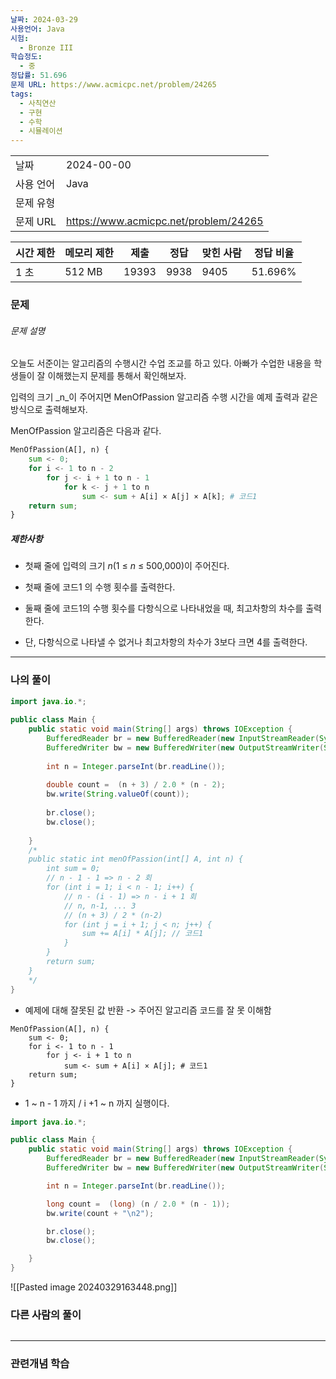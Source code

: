 ```yaml
---
날짜: 2024-03-29
사용언어: Java
시험:
  - Bronze III
학습정도:
  - 중
정답률: 51.696
문제 URL: https://www.acmicpc.net/problem/24265
tags:
  - 사칙연산
  - 구현
  - 수학
  - 시뮬레이션
---
```


|        |                                       |
| ------ | ------------------------------------- |
| 날짜     | 2024-00-00                            |
| 사용 언어  | Java                                  |
| 문제 유형  |                                       |
| 문제 URL | https://www.acmicpc.net/problem/24265 |

| 시간 제한 | 메모리 제한 | 제출    | 정답   | 맞힌 사람 | 정답 비율   |
| ----- | ------ | ----- | ---- | ----- | ------- |
| 1 초   | 512 MB | 19393 | 9938 | 9405  | 51.696% |

### 문제

###### 문제 설명
오늘도 서준이는 알고리즘의 수행시간 수업 조교를 하고 있다. 아빠가 수업한 내용을 학생들이 잘 이해했는지 문제를 통해서 확인해보자.

입력의 크기 _n_이 주어지면 MenOfPassion 알고리즘 수행 시간을 예제 출력과 같은 방식으로 출력해보자.

MenOfPassion 알고리즘은 다음과 같다.

``` python
MenOfPassion(A[], n) {
    sum <- 0;
    for i <- 1 to n - 2
        for j <- i + 1 to n - 1
            for k <- j + 1 to n
                sum <- sum + A[i] × A[j] × A[k]; # 코드1
    return sum;
}
```

##### 제한사항
- 첫째 줄에 입력의 크기 _n_(1 ≤ _n_ ≤ 500,000)이 주어진다.

- 첫째 줄에 코드1 의 수행 횟수를 출력한다.
- 둘째 줄에 코드1의 수행 횟수를 다항식으로 나타내었을 때, 최고차항의 차수를 출력한다. 
- 단, 다항식으로 나타낼 수 없거나 최고차항의 차수가 3보다 크면 4를 출력한다.

---

### 나의 풀이
```java
import java.io.*;  
  
public class Main {  
    public static void main(String[] args) throws IOException {  
        BufferedReader br = new BufferedReader(new InputStreamReader(System.in));  
        BufferedWriter bw = new BufferedWriter(new OutputStreamWriter(System.out));  
  
        int n = Integer.parseInt(br.readLine());  
  
        double count =  (n + 3) / 2.0 * (n - 2);  
        bw.write(String.valueOf(count));  
  
        br.close();  
        bw.close();  
  
    }  
	/*
    public static int menOfPassion(int[] A, int n) {  
        int sum = 0;  
        // n - 1 - 1 => n - 2 회  
        for (int i = 1; i < n - 1; i++) {  
            // n - (i - 1) => n - i + 1 회  
            // n, n-1, ... 3
            // (n + 3) / 2 * (n-2)            
            for (int j = i + 1; j < n; j++) {  
                sum += A[i] * A[j]; // 코드1  
            }  
        }  
        return sum;  
    }  
    */
}
```
- 예제에 대해 잘못된 값 반환
	-> 주어진 알고리즘 코드를 잘 못 이해함

```
MenOfPassion(A[], n) {
    sum <- 0;
    for i <- 1 to n - 1
        for j <- i + 1 to n
            sum <- sum + A[i] × A[j]; # 코드1
    return sum;
}
```
- 1 ~ n - 1 까지 / i +1 ~ n 까지 실행이다. 

``` Java
import java.io.*;

public class Main {
    public static void main(String[] args) throws IOException {
        BufferedReader br = new BufferedReader(new InputStreamReader(System.in));
        BufferedWriter bw = new BufferedWriter(new OutputStreamWriter(System.out));

        int n = Integer.parseInt(br.readLine());

        long count =  (long) (n / 2.0 * (n - 1));
        bw.write(count + "\n2");

        br.close();
        bw.close();

    }
}
```

![[Pasted image 20240329163448.png]]
### 다른 사람의 풀이

```java

```

---
### 관련개념 학습